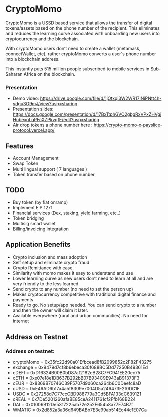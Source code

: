 # CryptoMomo

CryptoMomo is a USSD based service that allows the transfer of digital tokens/assets based on the phone number of the recipient. 
This eliminates and reduces the learning curve associated with onboarding new users into cryptocurrency and the blockchain.

With cryptoMomo users don’t need to create a wallet (metamask, connectWallet, etc), rather cryptoMomo converts a user's phone number into a blockchain address. 

This instantly puts 515 million people subscribed to mobile services in Sub- Saharan Africa on the blockchain.


### Presentation
- Demo video: https://drive.google.com/file/d/1jOtxqi3W2WR17INiPNtt4h-vdgu3O9mJ/view?usp=sharing
- Presentation slides: https://docs.google.com/presentation/d/17BxTtphGVO2gbgRxVPxZHVgjHubexqLqPFcXZPkvqfE/edit?usp=sharing
- Air drop tokens a phone number here : https://crypto-momo-x-payslice-protocol.vercel.app/

## Features
- Account Management
- Swap Token
- Multi lingual support ( 7 languages )
- Token transfer based on phone number


## TODO
- Buy token (by fiat onramp)
- Implement EIP 1271
- Financial services (Dex, staking, yield farming, etc..)
- Token bridging
- Multisig smart wallet 
- Billing/invoicing integration


## Application Benefits

- Crypto inclusion and mass adoption
- Self setup and eliminate crypto fraud
- Crypto Remittance with ease.
- Similarity with momo makes it easy to understand and use
- Lower learning curve as new users don’t need to learn at all and are very friendly to the less learned.
- Send crypto to any number (no need to set the person up)
- Makes cryptocurrency competitive with traditional digital finance and payments
- Ready to go. No setup/app needed. You can send crypto to  a number and then the owner will claim it later.
- Available everywhere (rural and urban communities). No need for internet


## Address on Testnet
### Address on testnet:

- cryptoMomo = 0x35fc22d90a01Efbcead8fB2099852c2F82F43275
- exchange = 0x9479d7cf8b6ebeca30f688BC5Dd77250B49361Ed
- cDEFI = 0xD16324B00B0bD87af2182eB28C7FC941EE20ec75
- cETH = 0xe07e18e1DB637B292bB07B934C9E943aB91373F3
- cEUR = 0x8369B70746C39F5707d9d60ca264b6C0Deefc8aD
- cUSD = 0xE46AD6b17a4a5f8309e7004D5a246473F2f0DC1F
- USDC = 0x27258d7C77ccCBD988779a3Cd5BFA133dC639121
- cREAL = 0x7De5201260afaBE85ceA2411761cf2Ffb168B224
- DAI = 0x01006B12De5317225ab72e252F654b8a77E74B7f
- WMATIC = 0x2d852a3a36d649BABb7E3e99ab514Ec44c1E07Ca